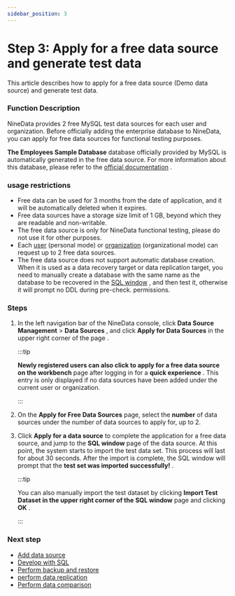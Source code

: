 ```yaml
---
sidebar_position: 3
---
```


# Step 3: Apply for a free data source and generate test data

This article describes how to apply for a free data source (Demo data source) and generate test data.

### Function Description

NineData provides 2 free MySQL test data sources for each user and organization. Before officially adding the enterprise database to NineData, you can apply for free data sources for functional testing purposes.

**The Employees Sample Database** database officially provided by MySQL is automatically generated in the free data source. For more information about this database, please refer to the [official documentation](https://translate.google.com/website?sl=auto&tl=en&hl=ja&client=webapp&u=https://dev.mysql.com/doc/employee/en/employees-preface.html) .

### usage restrictions

- Free data can be used for 3 months from the date of application, and it will be automatically deleted when it expires.
- Free data sources have a storage size limit of 1 GB, beyond which they are readable and non-writable.
- The free data source is only for NineData functional testing, please do not use it for other purposes.
- Each [user](https://github-com.translate.goog/9z-ghj/Docs/blob/v1_0_0/docs/quick_start/account/intro_account?_x_tr_sl=auto&_x_tr_tl=en&_x_tr_hl=ja&_x_tr_pto=wapp#user) (personal mode) or [organization](https://github-com.translate.goog/9z-ghj/Docs/blob/v1_0_0/docs/quick_start/account/intro_account?_x_tr_sl=auto&_x_tr_tl=en&_x_tr_hl=ja&_x_tr_pto=wapp#organization) (organizational mode) can request up to 2 free data sources.
- The free data source does not support automatic database creation. When it is used as a data recovery target or data replication target, you need to manually create a database with the same name as the database to be recovered in the [SQL window](https://github-com.translate.goog/9z-ghj/Docs/blob/v1_0_0/docs/sqldev/sql_console.md?_x_tr_sl=auto&_x_tr_tl=en&_x_tr_hl=ja&_x_tr_pto=wapp) , and then test it, otherwise it will prompt no DDL during pre-check. permissions.

### Steps

1. In the left navigation bar of the NineData console, click **Data Source Management** > **Data Sources** , and click **Apply for Data Sources** in the upper right corner of the page .

   :::tip

   **Newly registered users can also click to apply for a free data source on the workbench** page after logging in for a **quick experience** . This entry is only displayed if no data sources have been added under the current user or organization.

   :::

2. On the **Apply for Free Data Sources** page, select the **number** of data sources under the number of data sources to apply for, up to 2.

3. Click **Apply for a data source** to complete the application for a free data source, and jump to the **SQL window** page of the data source. At this point, the system starts to import the test data set. This process will last for about 30 seconds. After the import is complete, the SQL window will prompt that the **test set was imported successfully!** .

   :::tip

   You can also manually import the test dataset by clicking **Import Test Dataset in the upper right corner of the** **SQL window** page and clicking **OK** .

   :::

### Next step

- [Add data source](https://github-com.translate.goog/9z-ghj/Docs/blob/v1_0_0/configuration/datasource.md?_x_tr_sl=auto&_x_tr_tl=en&_x_tr_hl=ja&_x_tr_pto=wapp)
- [Develop with SQL](https://github-com.translate.goog/9z-ghj/Docs/blob/v1_0_0/sqldev/intro_sqldev.md?_x_tr_sl=auto&_x_tr_tl=en&_x_tr_hl=ja&_x_tr_pto=wapp)
- [Perform backup and restore](https://github-com.translate.goog/9z-ghj/Docs/blob/v1_0_0/backup_and_restore/intro_back.md?_x_tr_sl=auto&_x_tr_tl=en&_x_tr_hl=ja&_x_tr_pto=wapp)
- [perform data replication](https://github-com.translate.goog/9z-ghj/Docs/blob/v1_0_0/replication/intro_repli.md?_x_tr_sl=auto&_x_tr_tl=en&_x_tr_hl=ja&_x_tr_pto=wapp)
- [Perform data comparison](https://github-com.translate.goog/9z-ghj/Docs/blob/v1_0_0/compare/intro_comp.md?_x_tr_sl=auto&_x_tr_tl=en&_x_tr_hl=ja&_x_tr_pto=wapp)
